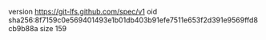 version https://git-lfs.github.com/spec/v1
oid sha256:8f7159c0e569401493e1b01db403b91efe7511e653f2d391e9569ffd8cb9b88a
size 159
